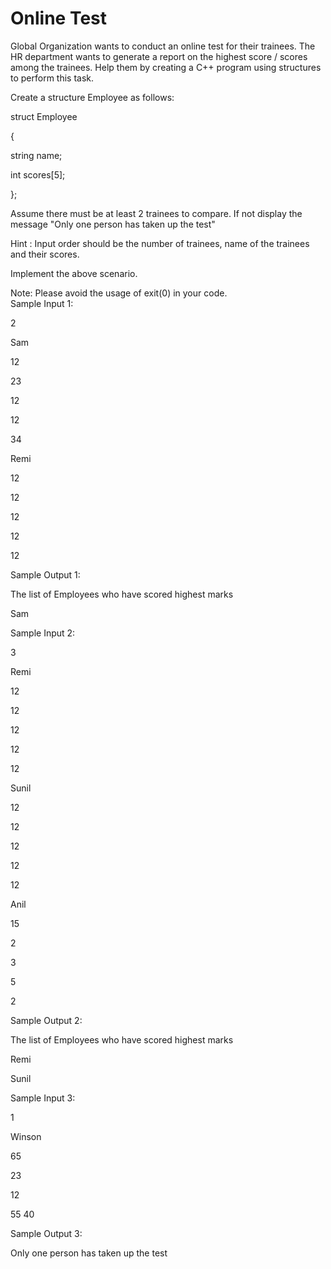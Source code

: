 # Online Test

Global Organization wants to conduct an online test for their trainees. The HR department wants to generate a report on the highest score / scores among the trainees. Help them by creating a C++ program using structures to perform this task.

Create a structure Employee as follows:

struct Employee

{

string name;

int scores[5];

};

Assume there must be at least 2 trainees to compare. If not display the message "Only one person has taken up the test"

Hint : Input order should be the number of trainees, name of the trainees and their scores. 

Implement the above scenario.

Note: Please avoid the usage of exit(0) in your code.  
Sample Input 1:

2

Sam

12

23

12

12

34

Remi

12

12

12

12

12

Sample Output 1:

The list of Employees who have scored highest marks

Sam


Sample Input 2:

3

Remi

12

12

12

12

12

Sunil

12

12

12

12

12

Anil

15

2

3

5

2

Sample Output 2:

The list of Employees who have scored highest marks

Remi

Sunil



Sample Input 3:

1

Winson

65

23

12

55
40

Sample Output 3:

Only one person has taken up the test
